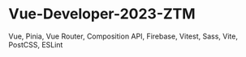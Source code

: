 # Vue-Developer-2023-ZTM
Vue, Pinia, Vue Router, Composition API, Firebase, Vitest, Sass, Vite, PostCSS, ESLint
